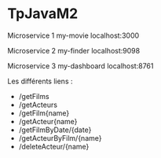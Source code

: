 # TpJavaM2

Microservice 1 my-movie
localhost:3000

Microservice 2 my-finder
localhost:9098

Microservice 3 my-dashboard
localhost:8761

Les différents liens :
- /getFilms
- /getActeurs
- /getFilm{name}
- /getActeur{name}
- /getFilmByDate/{date}
- /getActeurByFilm/{name}
- /deleteActeur/{name}
